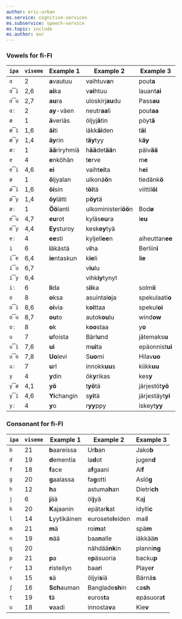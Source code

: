 ```yaml
---
author: eric-urban
ms.service: cognitive-services
ms.subservice: speech-service
ms.topic: include
ms.author: eur
---
```


### Vowels for fi-FI

| `ipa` | `viseme` | Example 1       | Example 2            | Example 3        |
|-------|----------|-----------------|----------------------|------------------|
| `ɑ`   | 2        | **a**vautuu     | vaihtuv**a**n        | pout**a**        |
| `ɑ͡i` | 2,6      | **ai**ka        | v**ai**htuu          | lauant**ai**     |
| `ɑ͡u` | 2,7      | **au**ra        | uloskirj**au**du     | Pass**au**       |
| `ɑː`  | 2        | **ay**-väen     | neutr**aa**li        | pout**aa**       |
| `æ`   | 1        | **ä**veriäs     | öljyj**ä**tin        | pöyt**ä**        |
| `æ͡i` | 1,6      | **äi**ti        | iäkk**äi**den        | t**äi**          |
| `æ͡y` | 1,4      | **äy**rin       | t**äy**tyy           | k**äy**          |
| `æː`  | 1        | **ää**riryhmiä  | h**ää**det**ää**n    | päiv**ää**       |
| `e`   | 4        | **e**nköhän     | t**e**rve            | m**e**           |
| `e͡i` | 4,6      | **ei**          | vaiht**ei**ta        | h**ei**          |
| `ø`   | 1        | **ö**ljyalan    | ulkonä**ö**n         | tiedänk**ö**     |
| `ø͡i` | 1,6      | **öi**sin       | t**öi**tä            | viittil**öi**    |
| `ø͡y` | 1,4      | **öy**lätti     | p**öy**tä            |                  |
| `øː`  | 1        | **Öö**lanti     | ulkoministeri**öö**n | Bod**ø**         |
| `e͡u` | 4,7      | **eu**rot       | kyläs**eu**ra        | l**eu**          |
| `e͡y` | 4,4      | **Ey**sturoy    | kesk**ey**tyä        |                  |
| `eː`  | 4        | **ee**sti       | kyljell**ee**n       | aiheuttan**ee**  |
| `i`   | 6        | **i**äkästä     | v**i**ha             | Berliin**i**     |
| `i͡e` | 6,4      | **ie**ntaskun   | k**ie**li            | l**ie**          |
| `i͡u` | 6,7      |                 | v**iu**lu            |                  |
| `i͡y` | 6,4      |                 | vihk**iy**tynyt      |                  |
| `iː`  | 6        | **Ii**da        | s**ii**ka            | solm**ii**       |
| `o`   | 8        | **o**ksa        | asuintal**o**ja      | spekulaati**o**  |
| `o͡i` | 8,6      | **oi**via       | k**oi**ttaa          | spekul**oi**     |
| `o͡u` | 8,7      | **ou**to        | autok**ou**lu        | wind**ow**       |
| `oː`  | 8        | **o**k          | k**oo**staa          | y**o**           |
| `u`   | 7        | **u**foista     | Bärl**u**nd          | jätemaks**u**    |
| `u͡i` | 7,6      | **ui**          | m**ui**ta            | epäonnist**ui**  |
| `u͡o` | 7,8      | **Uo**levi      | S**uo**mi            | Hilav**uo**      |
| `uː`  | 7        | **u**rl         | innokk**uu**s        | kiikk**uu**      |
| `y`   | 4        | **y**din        | ök**y**rikas         | kes**y**         |
| `y͡ø` | 4,1      | **yö**          | t**yö**tä            | järjestöt**yö**  |
| `y͡i` | 4,6      | **Yi**changin   | s**yi**tä            | järjestäyt**yi** |
| `yː`  | 4        | **y**o          | r**yy**ppy           | iskeyt**yy**     |

### Consonant for fi-FI

| `ipa` | `viseme` | Example 1       | Example 2            | Example 3        |
|-------|----------|-----------------|----------------------|------------------|
| `b`   | 21       | **b**aareissa   | Ur**b**an            | Jako**b**        |
| `d`   | 19       | **d**ementia    | la**d**ot            | jugen**d**       |
| `f`   | 18       | **f**ace        | a**f**gaani          | Al**f**          |
| `g`   | 20       | **g**aalassa    | fa**g**otti          | Aslö**g**        |
| `h`   | 12       | **h**a          | astuma**h**an        | Dietri**ch**     |
| `j`   | 6        | **j**ää         | öl**j**yä            | Ka**j**          |
| `k`   | 20       | **K**ajaanin    | epätar**k**at        | idylli**c**      |
| `l`   | 14       | **L**yytikäinen | eurosete**l**eiden   | mai**l**         |
| `m`   | 21       | **m**ä          | roi**m**at           | spä**m**         |
| `n`   | 19       | **n**ää         | baa**n**alle         | iäkkää**n**      |
| `ŋ`   | 20       |                 | nähdää**nk**in       | planni**ng**     |
| `p`   | 21       | **p**a          | e**p**äsuoria        | backu**p**       |
| `r`   | 13       | **r**isteilyn   | baa**r**i            | Playe**r**       |
| `s`   | 15       | **s**ä          | öljyi**s**iä         | Bärnä**s**       |
| `ʃ`   | 16       | **Sch**auman    | Banglade**sh**in     | ca**sh**         |
| `t`   | 19       | **t**ä          | euros**t**a          | epäsuora**t**    |
| `ʋ`   | 18       | **v**aadi       | innosta**v**a        | Kie**v**         |